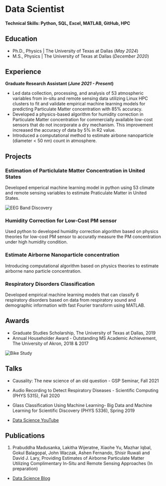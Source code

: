 # Data Scientist

#### Technical Skills: Python, SQL, Excel, MATLAB, GitHub, HPC

## Education
- Ph.D., Physics | The University of Texas at Dallas (_May 2024_)								       		
- M.S., Physics	| The University of Texas at Dallas (_December 2020_)	 			        		

## Experience
**Graduate Research Assistant (_June 2021 - Present_)**
- Led data collection, processing, and analysis of 53 atmospheric variables from in-situ and remote sensing data utilizing Linux HPC clusters to fit and validate empirical machine learning models for predicting Particulate Matter concentration with 85% accuracy.
- Developed a physics-based algorithm for humidity correction in Particulate Matter concentration for commercially available low-cost sensors that do not incorporate a dry mechanism. This improvement increased the accuracy of data by 5% in R2 value.
- Introduced a computational method to estimate airbone nanoparticle (diameter < 50 nm) count in atmosphere. 

## Projects
### Estimation of Particlulate Matter Concentration in United States
<!--[Publication](https://www.mdpi.com/1424-8220/22/8/3048) -->

Developed emperical machine learning model in python using 53 climate and remote sensing variables to estimate Praticulate Matter in United States.

![EEG Band Discovery](/assets/img/eeg_band_discovery.jpeg)

### Humidity Correction for Low-Cost PM sensor

Used python to developed humidity correction algorithm based on physics theories for low-cost PM sensor to accuratly measure the PM concentration under high humidity condition.

### Estimate Airborne Nanoparticle concentration

Introducing computational algorithm based on physics theories to estimate airborne nano particle concentration.

### Respiratory Disorders Classification

Developed empirical machine learning models that can classify 6 respiratory disorders based on data from respiratory sound and demographic information with fast Fourier transform using MATLAB. 

## Awards

- Graduate Studies Scholarship, The University of Texas at Dallas, 2019
- Annual Householder Award - Outstanding MS Academic Achievement, The University of Akron, 2018 & 2017


![Bike Study](/assets/img/bike_study.jpeg)

## Talks
- Causality: The new science of an old question - GSP Seminar, Fall 2021
- Audio Recording to Detect Respiratory Diseases - Scientific Computing (PHYS 5315), Fall 2020
- Glass Classification Using Machine Learning- Big Data and Machine Learning for Scientific Discovery (PHYS 5336), Spring 2019

- [Data Science YouTube](https://www.youtube.com/channel/UCa9gErQ9AE5jT2DZLjXBIdA)

## Publications
1. Prabuddha Madusanka, Lakitha Wijeratne, Xiaohe Yu, Mazhar Iqbal, Gokul Balagopal, John Waczak, Ashen Fernando, Shisir Ruwali and David J. Lary, Providing Estimates of Airborne Particulate Matter Utilizing Complimentary In-Situ and Remote Sensing Approaches (In preparation)

- [Data Science Blog](https://medium.com/@shawhin)
